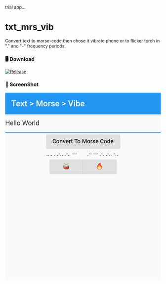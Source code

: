 trial app...

# txt_mrs_vib
Convert text to morse-code then chose it vibrate phone or to flicker torch in "." and "-" frequency periods.

### 🖥 Download

[![Release](https://img.shields.io/github/release/ra101/txt_mrs_vib?style=for-the-badge)](https://github.com/ra101/txt_mrs_vib/releases)


### :camera_flash: ScreenShot

<p align="center">
  <img src="./assets/screenshots.png">
</p>
